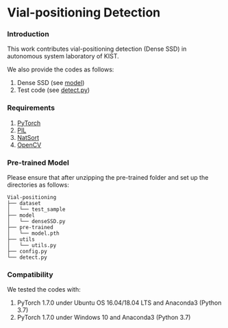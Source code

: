 # Vial-positioning Detection


### Introduction
This work contributes vial-positioning detection (Dense SSD) in autonomous system laboratory of KIST.

We also provide the codes as follows:
  1) Dense SSD (see [model](https://github.com/KIST-CSRC/vial-positioning-detection/tree/master/model))
  2) Test code (see [detect.py](https://github.com/KIST-CSRC/vial-positioning-detection/tree/main/detect.py))



### Requirements
  1) [PyTorch](https://pytorch.org/)
  2) [PIL](https://pillow.readthedocs.io/en/stable/installation.html)
  3) [NatSort](https://pypi.org/project/natsort/)
  4) [OpenCV](https://pypi.org/project/opencv-python/)



### Pre-trained Model
Please ensure that after unzipping the pre-trained folder and set up the directories as follows:
```
Vial-positioning
├── dataset
│   └── test_sample
├── model
│   └── denseSSD.py
├── pre-trained
│   └── model.pth
├── utils
│   └── utils.py
├── config.py
└── detect.py
```



### Compatibility
We tested the codes with:
  1) PyTorch 1.7.0 under Ubuntu OS 16.04/18.04 LTS and Anaconda3 (Python 3.7)
  2) PyTorch 1.7.0 under Windows 10 and Anaconda3 (Python 3.7)


